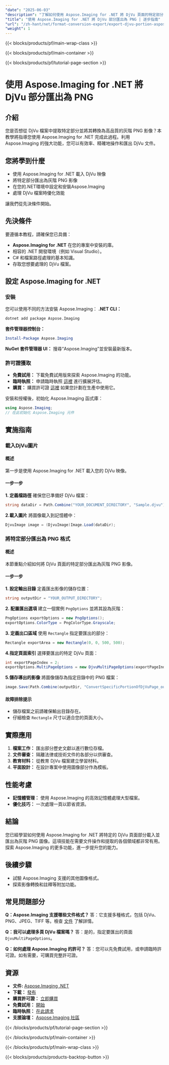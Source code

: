 ```yaml
---
"date": "2025-06-03"
"description": "了解如何使用 Aspose.Imaging for .NET 將 DjVu 頁面的特定部分匯出為灰階 PNG 映像。請按照本逐步指南，簡化您的文件處理流程。"
"title": "使用 Aspose.Imaging for .NET 將 DjVu 部分匯出為 PNG | 逐步指南"
"url": "/zh-hant/net/format-conversion-export/export-djvu-portion-aspose-imaging-dotnet/"
"weight": 1
---
```


{{< blocks/products/pf/main-wrap-class >}}

{{< blocks/products/pf/main-container >}}

{{< blocks/products/pf/tutorial-page-section >}}
# 使用 Aspose.Imaging for .NET 將 DjVu 部分匯出為 PNG

## 介紹
您是否想從 DjVu 檔案中提取特定部分並將其轉換為高品質的灰階 PNG 影像？本教學將指導您使用 Aspose.Imaging for .NET 完成此過程。利用 Aspose.Imaging 的強大功能，您可以有效率、精確地操作和匯出 DjVu 文件。

## 您將學到什麼
- 使用 Aspose.Imaging for .NET 載入 DjVu 映像
- 將特定部分匯出為灰階 PNG 影像
- 在您的.NET環境中設定和安裝Aspose.Imaging
- 處理 DjVu 檔案時優化效能

讓我們從先決條件開始。

## 先決條件
要遵循本教程，請確保您已具備：
- **Aspose.Imaging for .NET** 在您的專案中安裝的庫。
- 相容的 .NET 開發環境（例如 Visual Studio）。
- C# 和檔案路徑處理的基本知識。
- 存取您想要處理的 DjVu 檔案。

## 設定 Aspose.Imaging for .NET
### 安裝
您可以使用不同的方法安裝 Aspose.Imaging：
**.NET CLI：**
```bash
dotnet add package Aspose.Imaging
```
**套件管理器控制台：**
```powershell
Install-Package Aspose.Imaging
```
**NuGet 套件管理器 UI：**
搜尋“Aspose.Imaging”並安裝最新版本。
### 許可證獲取
- **免費試用：** 下載免費試用版來探索 Aspose.Imaging 的功能。
- **臨時執照：** 申請臨時執照 [這裡](https://purchase.aspose.com/temporary-license/) 進行擴展評估。
- **購買：** 購買許可證 [這裡](https://purchase.aspose.com/buy) 如果您計劃在生產中使用它。

安裝和授權後，初始化 Aspose.Imaging 函式庫：
```csharp
using Aspose.Imaging;
// 在此初始化 Aspose.Imaging 元件
```

## 實施指南
### 載入DjVu圖片
#### 概述
第一步是使用 Aspose.Imaging for .NET 載入您的 DjVu 映像。
#### 一步一步
**1. 定義檔路徑**
確保您已準備好 DjVu 檔案：
```csharp
string dataDir = Path.Combine("YOUR_DOCUMENT_DIRECTORY", "Sample.djvu");
```
**2.載入圖片**
將圖像載入到記憶體中：
```csharp
DjvuImage image = (DjvuImage)Image.Load(dataDir);
```
### 將特定部分匯出為 PNG 格式
#### 概述
本節重點介紹如何將 DjVu 頁面的特定部分匯出為灰階 PNG 影像。
#### 一步一步
**1. 設定輸出目錄**
定義匯出影像的儲存位置：
```csharp
string outputDir = "YOUR_OUTPUT_DIRECTORY";
```
**2. 配置匯出選項**
建立一個實例 `PngOptions` 並將其設為灰階：
```csharp
PngOptions exportOptions = new PngOptions();
exportOptions.ColorType = PngColorType.Grayscale;
```
**3. 定義出口區域**
使用 `Rectangle` 指定要匯出的部分：
```csharp
Rectangle exportArea = new Rectangle(0, 0, 500, 500);
```
**4.指定頁面索引**
選擇要匯出的特定 DjVu 頁面：
```csharp
int exportPageIndex = 2;
exportOptions.MultiPageOptions = new DjvuMultiPageOptions(exportPageIndex, exportArea);
```
**5.儲存導出的影像**
將圖像儲存為指定目錄中的 PNG 檔案：
```csharp
image.Save(Path.Combine(outputDir, "ConvertSpecificPortionOfDjVuPage_out.png"), exportOptions);
```
#### 故障排除提示
- 儲存檔案之前請確保輸出目錄存在。
- 仔細檢查 `Rectangle` 尺寸以適合您的頁面大小。

## 實際應用
1. **檔案工作：** 匯出部分歷史文獻以進行數位存檔。
2. **文件審查：** 隔離法律或技術文件的各部分以供審查。
3. **教育材料：** 從教育 DjVu 檔案建立學習材料。
4. **平面設計：** 在設計專案中使用圖像部分作為模板。

## 性能考慮
- **記憶體管理：** 使用 Aspose.Imaging 的高效記憶體處理大型檔案。
- **優化技巧：** 一次處理一頁以節省資源。

## 結論
您已經學習如何使用 Aspose.Imaging for .NET 將特定的 DjVu 頁面部分載入並匯出為灰階 PNG 圖像。這項技能在需要文件操作和提取的各個領域都非常有用。探索 Aspose.Imaging 的更多功能，進一步提升您的能力。

## 後續步驟
- 試驗 Aspose.Imaging 支援的其他圖像格式。
- 探索影像轉換和註釋等附加功能。

## 常見問題部分
**Q：Aspose.Imaging 支援哪些文件格式？**
答：它支援多種格式，包括 DjVu、PNG、JPEG、TIFF 等。檢查 [文件](https://reference.aspose.com/imaging/net/) 了解詳情。

**Q：我可以處理多頁 DjVu 檔案嗎？**
答：是的，指定要匯出的頁面 `DjvuMultiPageOptions`。

**Q：如何處理 Aspose.Imaging 的許可？**
答：您可以先免費試用，或申請臨時許可證。如有需要，可購買完整許可證。

## 資源
- **文件:** [Aspose.Imaging .NET](https://reference.aspose.com/imaging/net/)
- **下載：** [發布](https://releases.aspose.com/imaging/net/)
- **購買許可證：** [立即購買](https://purchase.aspose.com/buy)
- **免費試用：** [開始](https://releases.aspose.com/imaging/net/)
- **臨時執照：** [在此請求](https://purchase.aspose.com/temporary-license/)
- **支援論壇：** [Aspose.Imaging 社區](https://forum.aspose.com/c/imaging/10)

{{< /blocks/products/pf/tutorial-page-section >}}

{{< /blocks/products/pf/main-container >}}

{{< /blocks/products/pf/main-wrap-class >}}

{{< blocks/products/products-backtop-button >}}